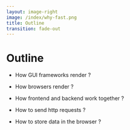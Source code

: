 ```yaml
---
layout: image-right
image: /index/why-fast.png
title: Outline
transition: fade-out
---
```


<style>
.slidev-page-2 {
    display: flex;
    flex-direction: column;
    justify-content: center;
}
</style>

# Outline

- How GUI frameworks render ?

- How browsers render ?

- How frontend and backend work together ?

- How to send http requests ?

- How to store data in the browser ?



<!--
今天這堂課比較像是通識課，大家可以補充一些背景知識
雖然不懂這些也能寫程式，但是如果能多懂一些
在遇到效能優化、有 bug 需要通靈、或是遇到特殊需求的時候，這些背景知識就會派上用場

第一章 帶大家了解通用的圖形化介面應用如何產生畫面

第二章 介紹網頁的運行環境，也就是瀏覽器，如何產生畫面

第三章 會藉由介紹 web 技術演進歷史的方式，讓大家了解前端網頁和後端服務如何分工合作

第四章 會教大家怎麼發 http 請求

第五章 會跟大家分享，有些資料要存在瀏覽器、該怎麼存 ?
-->
